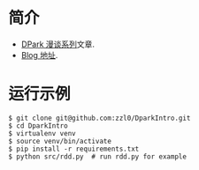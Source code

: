 # 简介

- [DPark 漫谈系列](posts/00-dpark.md)文章.
- [Blog 地址](http://zzl0.github.io/2014/08/05/dpark/).

# 运行示例

```
$ git clone git@github.com:zzl0/DparkIntro.git
$ cd DparkIntro
$ virtualenv venv
$ source venv/bin/activate
$ pip install -r requirements.txt
$ python src/rdd.py  # run rdd.py for example
```
